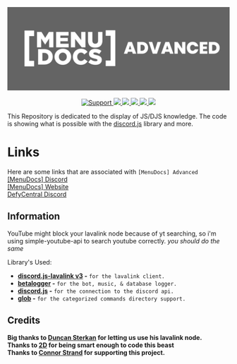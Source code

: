![MenuDocs AdvancedBanner](MenuDocs.jpg "MDAdv")

<div align="center">
<a href="https://discord.gg/MgVaazZ">
<img src="https://img.shields.io/discord/416512197590777857.svg?style=for-the-badge&colorB=7289DA" alt="Support">
</a>
<a href="https://github.com/MenuDocs/Advanced-Bot/blob/master/LICENSE">
<img src="https://img.shields.io/github/license/MenuDocs/Advanced-Bot.svg?style=for-the-badge">
</a>
<a href="https://github.com/MenuDocs/Advanced-Bot">
<img src="https://img.shields.io/codacy/grade/1d6a392433314460ad5082ec5ce97151.svg?style=for-the-badge">
</a>
<a href="https://github.com/MenuDocs/Advanced-Bot">
<img src="https://img.shields.io/github/languages/top/MenuDocs/Advanced-Bot.svg?style=for-the-badge">
</a>
<a href="https://github.com/ionadev/image-gen-api/issues">
<img src="https://img.shields.io/github/issues/MenuDocs/Advanced-Bot.svg?style=for-the-badge">
</a>
<a href="https://github.com/ionadev/image-gen-api/pulls">
<img src="https://img.shields.io/github/issues-pr/MenuDocs/Advanced-Bot.svg?style=for-the-badge">
</a>
<br>
</div>

This Repository is dedicated to the display of JS/DJS knowledge. The code is showing what is possible with the [discord.js](https://discord.js.org/ 'Discord.JS Official Documentation') library and more.

# Links

Here are some links that are associated with `[MenuDocs] Advanced`  
[[MenuDocs] Discord](https://discord.gg/MgVaazZ 'Link to the official Discord Server.')  
[[MenuDocs] Website](https://menudocs.org/ 'Link to the official Website.')  
[DefyCentral Discord](https://discord.gg/FHR2msy 'Link to the 2D\'s guild.')  

## Information

YouTube might block your lavalink node because of yt searching, so i'm using simple-youtube-api to search youtube correctly.
*you should do the same*

Library's Used:

- **[discord.js-lavalink v3](https://npmjs.com/discord.js-lavalink 'NPM Package download link') -** `for the lavalink client.`
- **[betalogger](https://npmjs.com/betalogger 'NPM Package download link') -** `for the bot, music, & database logger.`
- **[discord.js](https://npmjs.com/discord.js 'NPM Package download link') -** `for the connection to the discord api.`
- **[glob](https://npmjs.com/glob 'NPM Package download link') -** `for the categorized commands directory support.`

## Credits

**Big thanks to [Duncan Sterkan](https://twitter.com/duncte123 'Duncte123 - Twitter Account') for letting us use his lavalink node.**  
**Thanks to [2D](https://twitter.com/The2DPerson 'The2DPerson - Twitter Account') for being smart enough to code this beast**  
**Thanks to [Connor Strand](https://twitter.com/Strandable 'Strandable - Twitter Account') for supporting this project.**  
